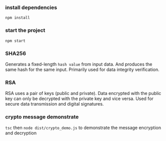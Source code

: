 ### install dependencies
`npm install`

### start the project
`npm start`

### SHA256
Generates a fixed-length `hash value` from input data. And produces the same hash for the same input.
Primarily used for data integrity verification.

### RSA
RSA uses a pair of keys (public and private). Data encrypted with the public key can only be decrypted with the private key and vice versa.
Used for secure data transmission and digital signatures.

### crypto message demonstrate
`tsc` then `node dist/crypto_demo.js` to demonstrate the message encryption and decryption